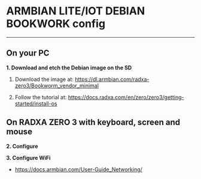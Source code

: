 # ARMBIAN LITE/IOT DEBIAN BOOKWORK config

------

## On your PC

**1. Download and etch the Debian image on the SD**

1. Download the image at: https://dl.armbian.com/radxa-zero3/Bookworm_vendor_minimal

2. Follow the  tutorial at: https://docs.radxa.com/en/zero/zero3/getting-started/install-os

## On RADXA ZERO 3 with keyboard, screen and mouse

**2. Configure**


**3. Configure WiFi**

 - https://docs.armbian.com/User-Guide_Networking/




